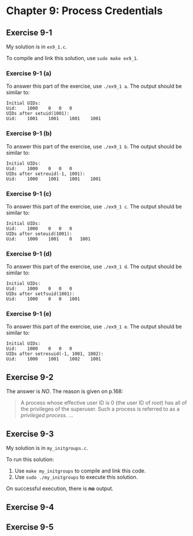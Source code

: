# Chapter 9: Process Credentials

## Exercise 9-1

My solution is in `ex9_1.c`.

To compile and link this solution, use `sudo make ex9_1`.

### Exercise 9-1 (a)

To answer this part of the exercise, use `./ex9_1 a`. The output should be similar to:
```
Initial UIDs:
Uid:	1000	0	0	0
UIDs after setuid(1001):
Uid:	1001	1001	1001	1001
```

### Exercise 9-1 (b)

To answer this part of the exercise, use `./ex9_1 b`. The output should be similar to:
```
Initial UIDs:
Uid:	1000	0	0	0
UIDs after setreuid(-1, 1001):
Uid:	1000	1001	1001	1001
```

### Exercise 9-1 (c)

To answer this part of the exercise, use `./ex9_1 c`. The output should be similar to:
```
Initial UIDs:
Uid:	1000	0	0	0
UIDs after seteuid(1001):
Uid:	1000	1001	0	1001
```

### Exercise 9-1 (d)

To answer this part of the exercise, use `./ex9_1 d`. The output should be similar to:
```
Initial UIDs:
Uid:	1000	0	0	0
UIDs after setfsuid(1001):
Uid:	1000	0	0	1001
```

### Exercise 9-1 (e)

To answer this part of the exercise, use `./ex9_1 e`. The output should be similar to:
```
Initial UIDs:
Uid:	1000	0	0	0
UIDs after setresuid(-1, 1001, 1002):
Uid:	1000	1001	1002	1001
```

## Exercise 9-2

The answer is _NO_. The reason is given on p.168:
> A process whose effective user ID is 0 (the user ID of _root_) has all of the privileges of the superuser. Such a process is referred to as a _privileged process_. ...

## Exercise 9-3

My solution is in `my_initgroups.c`.

To run this solution:
1. Use `make my_initgroups` to compile and link this code.
1. Use `sudo ./my_initgroups` to execute this solution.

On successful execution, there is __no__ output.

## Exercise 9-4

## Exercise 9-5
